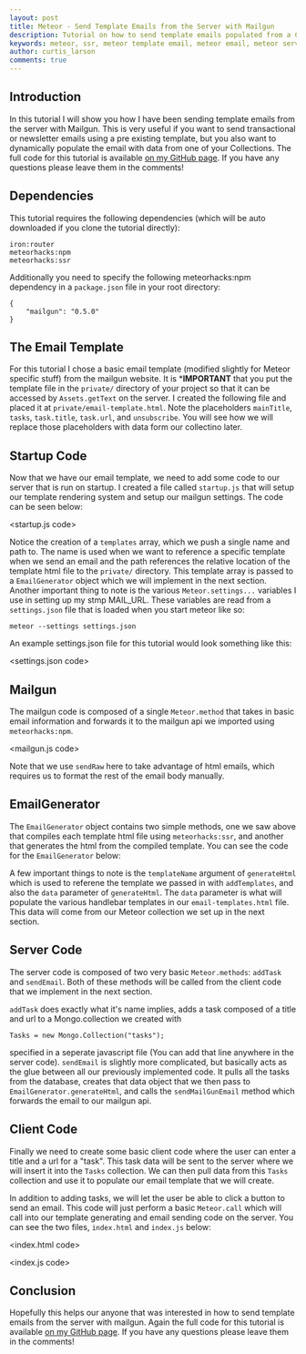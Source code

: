 ```yaml
---
layout: post
title: Meteor - Send Template Emails from the Server with Mailgun
description: Tutorial on how to send template emails populated from a Collection from the server using Mailgun.
keywords: meteor, ssr, meteor template email, meteor email, meteor server template email, mailgun, meteor email mailgun, meteor collection email, meteor template email collection
author: curtis_larson
comments: true
---
```


## Introduction

In this tutorial I will show you how I have been sending template emails from the server with Mailgun. This is very useful if you want to send transactional or newsletter emails using a pre existing template, but you also want to dynamically populate the email with data from one of your Collections. The full code for this tutorial is available [on my GitHub page](https://github.com/quackware/meteor-template-email). If you have any questions please leave them in the comments!

## Dependencies

This tutorial requires the following dependencies (which will be auto downloaded if you clone the tutorial directly):

    iron:router
    meteorhacks:npm
    meteorhacks:ssr

Additionally you need to specify the following meteorhacks:npm dependency in a `package.json` file in your root directory:

    {
        "mailgun": "0.5.0"
    }

## The Email Template

For this tutorial I chose a basic email template (modified slightly for Meteor specific stuff) from the mailgun website. It is ***IMPORTANT** that you put the template file in the `private/` directory of your project so that it can be accessed by `Assets.getText` on the server. I created the following file and placed it at `private/email-template.html`. Note the placeholders `mainTitle`, `tasks`, `task.title`, `task.url`, and `unsubscribe`. You will see how we will replace those placeholders with data form our collectino later.

<email template code>

## Startup Code

Now that we have our email template, we need to add some code to our server that is run on startup. I created a file called `startup.js` that will setup our template rendering system and setup our mailgun settings. The code can be seen below:

<startup.js code>

Notice the creation of a `templates` array, which we push a single name and path to. The name is used when we want to reference a specific template when we send an email and the path references the relative location of the template html file to the `private/` directory. This template array is passed to a `EmailGenerator` object which we will implement in the next section. Another important thing to note is the various `Meteor.settings...` variables I use in setting up my stmp MAIL_URL. These variables are read from a `settings.json` file that is loaded when you start meteor like so:

    meteor --settings settings.json

An example settings.json file for this tutorial would look something like this:

<settings.json code>

## Mailgun

The mailgun code is composed of a single `Meteor.method` that takes in basic email information and forwards it to the mailgun api we imported using `meteorhacks:npm`.

<mailgun.js code>

Note that we use `sendRaw` here to take advantage of html emails, which requires us to format the rest of the email body manually.

## EmailGenerator

The `EmailGenerator` object contains two simple methods, one we saw above that compiles each template html file using `meteorhacks:ssr`, and another that generates the html from the compiled template. You can see the code for the `EmailGenerator` below:

<EmailGenerator code>

A few important things to note is the `templateName` argument of `generateHtml` which is used to referene the template we passed in with `addTemplates`, and also the `data` parameter of `generateHtml`. The `data` parameter is what will populate the various handlebar templates in our `email-templates.html` file. This data will come from our Meteor collection we set up in the next section.

## Server Code

The server code is composed of two very basic `Meteor.methods`: `addTask` and `sendEmail`. Both of these methods will be called from the client code that we implement in the next section.

<methods code>

`addTask` does exactly what it's name implies, adds a task composed of a title and url to a Mongo.collection we created with

    Tasks = new Mongo.Collection("tasks");

specified in a seperate javascript file (You can add that line anywhere in the server code). `sendEmail` is slightly more complicated, but basically acts as the glue between all our previously implemented code. It pulls all the tasks from the database, creates that data object that we then pass to `EmailGenerator.generateHtml`, and calls the `sendMailGunEmail` method which forwards the email to our mailgun api.

## Client Code

Finally we need to create some basic client code where the user can enter a title and a url for a "task". This task data will be sent to the server where we will insert it into the `Tasks` collection. We can then pull data from this `Tasks` collection and use it to populate our email template that we will create.

In addition to adding tasks, we will let the user be able to click a button to send an email. This code will just perform a basic `Meteor.call` which will call into our template generating and email sending code on the server. You can see the two files, `index.html` and `index.js` below:


<index.html code>

<index.js code>

## Conclusion

Hopefully this helps our anyone that was interested in how to send template emails from the server with mailgun. Again the full code for this tutorial is available [on my GitHub page](https://github.com/quackware/meteor-template-email). If you have any questions please leave them in the comments!
